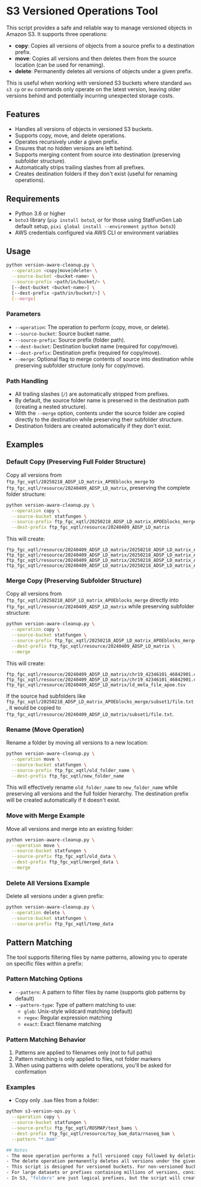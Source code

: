 # S3 Versioned Operations Tool

This script provides a safe and reliable way to manage versioned objects in Amazon S3. It supports three operations:

- **copy**: Copies all versions of objects from a source prefix to a destination prefix.
- **move**: Copies all versions and then deletes them from the source location (can be used for renaming).
- **delete**: Permanently deletes all versions of objects under a given prefix.

This is useful when working with versioned S3 buckets where standard `aws s3 cp` or `mv` commands only operate on the latest version, leaving older versions behind and potentially incurring unexpected storage costs.

## Features

- Handles all versions of objects in versioned S3 buckets.
- Supports copy, move, and delete operations.
- Operates recursively under a given prefix.
- Ensures that no hidden versions are left behind.
- Supports merging content from source into destination (preserving subfolder structure).
- Automatically strips trailing slashes from all prefixes.
- Creates destination folders if they don't exist (useful for renaming operations).

## Requirements

- Python 3.6 or higher
- `boto3` library (`pip install boto3`, or for those using StatFunGen Lab default setup, `pixi global install --environment python boto3`)
- AWS credentials configured via AWS CLI or environment variables

## Usage

```bash
python version-aware-cleanup.py \
  --operation <copy|move|delete> \
  --source-bucket <bucket-name> \
  --source-prefix <path/in/bucket/> \
  [--dest-bucket <bucket-name>] \
  [--dest-prefix <path/in/bucket/>] \
  [--merge]
```

### Parameters

- `--operation`: The operation to perform (copy, move, or delete).
- `--source-bucket`: Source bucket name.
- `--source-prefix`: Source prefix (folder path).
- `--dest-bucket`: Destination bucket name (required for copy/move).
- `--dest-prefix`: Destination prefix (required for copy/move).
- `--merge`: Optional flag to merge contents of source into destination while preserving subfolder structure (only for copy/move).

### Path Handling

- All trailing slashes (`/`) are automatically stripped from prefixes.
- By default, the source folder name is preserved in the destination path (creating a nested structure).
- With the `--merge` option, contents under the source folder are copied directly to the destination while preserving their subfolder structure.
- Destination folders are created automatically if they don't exist.

## Examples

### Default Copy (Preserving Full Folder Structure)

Copy all versions from `ftp_fgc_xqtl/20250218_ADSP_LD_matrix_APOEblocks_merge` to `ftp_fgc_xqtl/resource/20240409_ADSP_LD_matrix`, preserving the complete folder structure:

```bash
python version-aware-cleanup.py \
  --operation copy \
  --source-bucket statfungen \
  --source-prefix ftp_fgc_xqtl/20250218_ADSP_LD_matrix_APOEblocks_merge \
  --dest-prefix ftp_fgc_xqtl/resource/20240409_ADSP_LD_matrix
```

This will create:
```
ftp_fgc_xqtl/resource/20240409_ADSP_LD_matrix/20250218_ADSP_LD_matrix_APOEblocks_merge/
ftp_fgc_xqtl/resource/20240409_ADSP_LD_matrix/20250218_ADSP_LD_matrix_APOEblocks_merge/chr19_42346101_46842901.cor.xz
ftp_fgc_xqtl/resource/20240409_ADSP_LD_matrix/20250218_ADSP_LD_matrix_APOEblocks_merge/chr19_42346101_46842901.cor.xz.bim
ftp_fgc_xqtl/resource/20240409_ADSP_LD_matrix/20250218_ADSP_LD_matrix_APOEblocks_merge/ld_meta_file_apoe.tsv
```

### Merge Copy (Preserving Subfolder Structure)

Copy all versions from `ftp_fgc_xqtl/20250218_ADSP_LD_matrix_APOEblocks_merge` directly into `ftp_fgc_xqtl/resource/20240409_ADSP_LD_matrix` while preserving subfolder structure:

```bash
python version-aware-cleanup.py \
  --operation copy \
  --source-bucket statfungen \
  --source-prefix ftp_fgc_xqtl/20250218_ADSP_LD_matrix_APOEblocks_merge \
  --dest-prefix ftp_fgc_xqtl/resource/20240409_ADSP_LD_matrix \
  --merge
```

This will create:
```
ftp_fgc_xqtl/resource/20240409_ADSP_LD_matrix/chr19_42346101_46842901.cor.xz
ftp_fgc_xqtl/resource/20240409_ADSP_LD_matrix/chr19_42346101_46842901.cor.xz.bim
ftp_fgc_xqtl/resource/20240409_ADSP_LD_matrix/ld_meta_file_apoe.tsv
```

If the source had subfolders like `ftp_fgc_xqtl/20250218_ADSP_LD_matrix_APOEblocks_merge/subset1/file.txt`, it would be copied to `ftp_fgc_xqtl/resource/20240409_ADSP_LD_matrix/subset1/file.txt`.

### Rename (Move Operation)

Rename a folder by moving all versions to a new location:

```bash
python version-aware-cleanup.py \
  --operation move \
  --source-bucket statfungen \
  --source-prefix ftp_fgc_xqtl/old_folder_name \
  --dest-prefix ftp_fgc_xqtl/new_folder_name
```

This will effectively rename `old_folder_name` to `new_folder_name` while preserving all versions and the full folder hierarchy. The destination prefix will be created automatically if it doesn't exist.

### Move with Merge Example

Move all versions and merge into an existing folder:

```bash
python version-aware-cleanup.py \
  --operation move \
  --source-bucket statfungen \
  --source-prefix ftp_fgc_xqtl/old_data \
  --dest-prefix ftp_fgc_xqtl/merged_data \
  --merge
```

### Delete All Versions Example

Delete all versions under a given prefix:

```bash
python version-aware-cleanup.py \
  --operation delete \
  --source-bucket statfungen \
  --source-prefix ftp_fgc_xqtl/temp_data
```

## Pattern Matching

The tool supports filtering files by name patterns, allowing you to operate on specific files within a prefix:

### Pattern Matching Options

- `--pattern`: A pattern to filter files by name (supports glob patterns by default)
- `--pattern-type`: Type of pattern matching to use:
  - `glob`: Unix-style wildcard matching (default)
  - `regex`: Regular expression matching
  - `exact`: Exact filename matching

### Pattern Matching Behavior

1. Patterns are applied to filenames only (not to full paths)
2. Pattern matching is only applied to files, not folder markers
3. When using patterns with delete operations, you'll be asked for confirmation

### Examples

- Copy only `.bam` files from a folder:

```bash
python s3-version-ops.py \
  --operation copy \
  --source-bucket statfungen \
  --source-prefix ftp_fgc_xqtl/ROSMAP/test_bams \
  --dest-prefix ftp_fgc_xqtl/resource/toy_bam_data/rnaseq_bam \
  --pattern "*.bam"

## Notes
- The move operation performs a full versioned copy followed by deletion of all versions in the source.
- The delete operation permanently deletes all versions under the given prefix. This cannot be undone.
- This script is designed for versioned buckets. For non-versioned buckets, simpler aws s3 cp/mv/rm commands may suffice.
- For large datasets or prefixes containing millions of versions, consider running with additional logging and batching strategies.
- In S3, "folders" are just logical prefixes, but the script will create an empty object with a trailing slash to represent folders when needed.